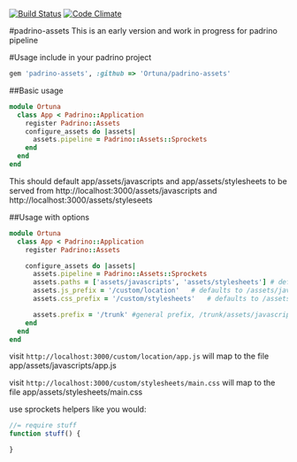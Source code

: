 [![Build Status](https://travis-ci.org/Ortuna/padrino-assets.png?branch=master)](https://travis-ci.org/Ortuna/padrino-assets)
[![Code Climate](https://codeclimate.com/github/Ortuna/padrino-assets.png)](https://codeclimate.com/github/Ortuna/padrino-assets)

#padrino-assets
This is an early version and work in progress for padrino pipeline

#Usage
include in your padrino project
```ruby
gem 'padrino-assets', :github => 'Ortuna/padrino-assets'
```

##Basic usage

```ruby
module Ortuna
  class App < Padrino::Application
    register Padrino::Assets
    configure_assets do |assets|
      assets.pipeline = Padrino::Assets::Sprockets
    end
  end
end
```

This should default app/assets/javascripts and app/assets/stylesheets to be served
from http://localhost:3000/assets/javascripts and http://localhost:3000/assets/styleseets

##Usage with options
```ruby
module Ortuna
  class App < Padrino::Application
    register Padrino::Assets

    configure_assets do |assets|
      assets.pipeline = Padrino::Assets::Sprockets
      assets.paths = ['assets/javascripts', 'assets/stylesheets'] # defaults to assets/stylesheets
      assets.js_prefix = '/custom/location'   # defaults to /assets/javascripts
      assets.css_prefix = '/custom/stylesheets'   # defaults to /assets/stylesheets

      assets.prefix = '/trunk' #general prefix, /trunk/assets/javascripts/xyz.js
    end
  end
end
```

visit `http://localhost:3000/custom/location/app.js` will map to the file
app/assets/javascripts/app.js

visit `http://localhost:3000/custom/stylesheets/main.css` will map to the file
app/assets/stylesheets/main.css

use sprockets helpers like you would:
```javascript
//= require stuff
function stuff() {

}
```

